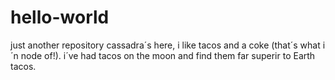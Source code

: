 # hello-world
just another repository
cassadra´s here, i like tacos and a coke (that´s what i´n node of!).
i´ve had tacos on the moon and find them far superir to Earth tacos. 
